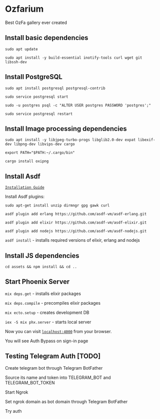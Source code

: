 # Ozfarium

  Best OzFa gallery ever created

## Install basic dependencies

  `sudo apt update`

  `sudo apt install -y build-essential inotify-tools curl wget git libssh-dev`

## Install PostgreSQL

  `sudo apt install postgresql postgresql-contrib`

  `sudo service postgresql start`

  `sudo -u postgres psql -c "ALTER USER postgres PASSWORD 'postgres';"`

  `sudo service postgresql restart`

## Install Image processing dependencies

  `sudo apt install -y libjpeg-turbo-progs libglib2.0-dev expat libexif-dev libpng-dev libvips-dev cargo`

  `export PATH="$PATH:~/.cargo/bin"`

  `cargo install oxipng`

## Install Asdf

  [`Installation Guide`](https://asdf-vm.com/guide/getting-started.html#_2-download-asdf)

  Install Asdf plugins:

  `sudo apt-get install unzip dirmngr gpg gawk curl`

  `asdf plugin add erlang https://github.com/asdf-vm/asdf-erlang.git`

  `asdf plugin add elixir https://github.com/asdf-vm/asdf-elixir.git`

  `asdf plugin add nodejs https://github.com/asdf-vm/asdf-nodejs.git`

  `asdf install` - installs required versions of elixir, erlang and nodejs

## Install JS dependencies

  `cd assets && npm install && cd ..`

## Start Phoenix Server

  `mix deps.get` - installs elixir packages

  `mix deps.compile` - precompiles elixir packages

  `mix ecto.setup` - creates development DB

  `iex -S mix phx.server` - starts local server

  Now you can visit [`localhost:4000`](http://localhost:4000) from your browser.

  You will see Auth Bypass on sign-in page

## Testing Telegram Auth [TODO]

  Create telegram bot through Telegram BotFather

  Source its name and token into TELEGRAM_BOT and TELEGRAM_BOT_TOKEN

  Start Ngrok

  Set ngrok domain as bot domain through Telegram BotFather

  Try auth
